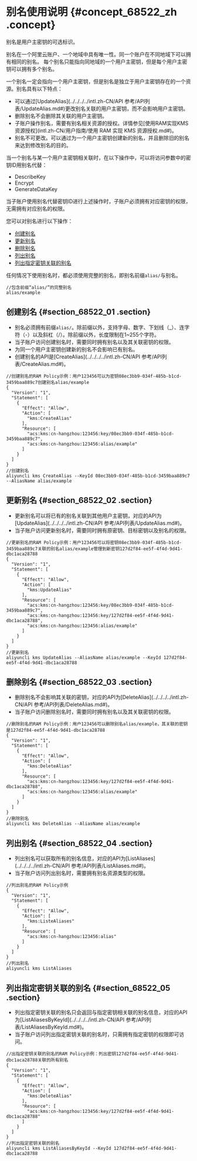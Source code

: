 # 别名使用说明 {#concept_68522_zh .concept}

别名是用户主密钥的可选标识。

别名在一个阿里云账户、一个地域中具有唯一性。同一个账户在不同地域下可以拥有相同的别名。 每个别名只能指向同地域的一个用户主密钥，但是每个用户主密钥可以拥有多个别名。

一个别名一定会指向一个用户主密钥，但是别名是独立于用户主密钥存在的一个资源。别名具有以下特点：

-   可以通过[UpdateAlias](../../../../intl.zh-CN/API 参考/API列表/UpdateAlias.md#)更改别名关联的用户主密钥，而不会影响用户主密钥。
-   删除别名不会删除其关联的用户主密钥。
-   子账户操作别名，需要有别名相关资源的授权。详情参见[使用RAM实现KMS资源授权](intl.zh-CN/用户指南/使用 RAM 实现 KMS 资源授权.md#)。
-   别名不可更改。可以通过为一个用户主密钥创建新的别名，并且删除旧的别名来达到修改别名的目的。

当一个别名与某一个用户主密钥相关联时，在以下操作中，可以将访问参数中的密钥ID用别名代替：

-   DescribeKey
-   Encrypt
-   GenerateDataKey

当子账户使用别名代替密钥ID进行上述操作时，子账户必须拥有对应密钥的权限，无需拥有对应别名的权限。

您可以对别名进行以下操作：

-   [创建别名](#)
-   [更新别名](#)
-   [删除别名](#)
-   [列出别名](#)
-   [列出指定密钥关联的别名](#)

任何情况下使用别名时，都必须使用完整的别名，即别名前缀`alias/`与别名。

``` {#codeblock_thw_sxm_084}
//包含前缀“alias/”的完整别名
alias/example
```

## 创建别名 {#section_68522_01 .section}

-   别名必须拥有前缀`alias/`。除前缀以外，支持字母、数字、下划线（\_）、连字符（-）以及斜杠（/）。除前缀以外，长度限制在1~255个字符。
-   当子账户访问创建别名时，需要同时拥有别名以及其关联密钥的权限。
-   为同一个用户主密钥创建新的别名不会影响已有别名。
-   创建别名的API是[CreateAlias](../../../../intl.zh-CN/API 参考/API列表/CreateAlias.md#)。

``` {#codeblock_7as_y0j_79j}
//创建别名的RAM Policy示例：用户123456可以为密钥08ec3bb9-034f-485b-b1cd-3459baa889c7创建别名alias/example
{
  "Version": "1",
  "Statement": [
    {
      "Effect": "Allow",
      "Action": [
        "kms:CreateAlias"
      ],
      "Resource": [
        "acs:kms:cn-hangzhou:123456:key/08ec3bb9-034f-485b-b1cd-3459baa889c7",
        "acs:kms:cn-hangzhou:123456:alias/example"
      ]
    }
  ]
}
//创建别名
aliyuncli kms CreateAlias --KeyId 08ec3bb9-034f-485b-b1cd-3459baa889c7 --AliasName alias/example
```

## 更新别名 {#section_68522_02 .section}

-   更新别名可以将已有的别名关联到其他用户主密钥，对应的API为[UpdateAlias](../../../../intl.zh-CN/API 参考/API列表/UpdateAlias.md#)。
-   当子账户访问更新别名时，需要同时拥有原密钥、目标密钥以及别名的权限。

``` {#codeblock_1rh_xpz_w2e}
//更新别名的RAM Policy示例：用户123456可以将密钥08ec3bb9-034f-485b-b1cd-3459baa889c7关联的别名alias/example管理到新密钥127d2f84-ee5f-4f4d-9d41-dbc1aca28788
{
  "Version": "1",
  "Statement": [
    {
      "Effect": "Allow",
      "Action": [
        "kms:UpdateAlias"
      ],
      "Resource": [
        "acs:kms:cn-hangzhou:123456:key/08ec3bb9-034f-485b-b1cd-3459baa889c7",
        "acs:kms:cn-hangzhou:123456:key/127d2f84-ee5f-4f4d-9d41-dbc1aca28788",
        "acs:kms:cn-hangzhou:123456:alias/example"
      ]
    }
  ]
}
//更新别名
aliyuncli kms UpdateAlias --AliasName alias/example --KeyId 127d2f84-ee5f-4f4d-9d41-dbc1aca28788
```

## 删除别名 {#section_68522_03 .section}

-   删除别名不会影响其关联的密钥，对应的API为[DeleteAlias](../../../../intl.zh-CN/API 参考/API列表/DeleteAlias.md#)。
-   当子账户访问删除别名时，需要同时拥有别名以及其关联密钥的权限。

``` {#codeblock_e8o_d6k_52j}
//删除别名的RAM Policy示例：用户123456可以删除别名alias/example，其关联的密钥是127d2f84-ee5f-4f4d-9d41-dbc1aca28788
{
  "Version": "1",
  "Statement": [
    {
      "Effect": "Allow",
      "Action": [
        "kms:DeleteAlias"
      ],
      "Resource": [
        "acs:kms:cn-hangzhou:123456:key/127d2f84-ee5f-4f4d-9d41-dbc1aca28788",
        "acs:kms:cn-hangzhou:123456:alias/example"
      ]
    }
  ]
}
//删除别名
aliyuncli kms DeleteAlias --AliasName alias/example
```

## 列出别名 {#section_68522_04 .section}

-   列出别名可以获取所有的别名信息，对应的API为[ListAliases](../../../../intl.zh-CN/API 参考/API列表/ListAliases.md#)。
-   当子账户访问列出别名时，需要拥有别名资源类型的权限。

``` {#codeblock_aen_uro_rrm}
//列出别名的RAM Policy示例
{
  "Version": "1",
  "Statement": [
    {
      "Effect": "Allow",
      "Action": [
        "kms:ListeAliases"
      ],
      "Resource": [
        "acs:kms:cn-hangzhou:123456:alias"
      ]
    }
  ]
}
//列出别名
aliyuncli kms ListAliases
```

## 列出指定密钥关联的别名 {#section_68522_05 .section}

-   列出指定密钥关联的别名只会返回与指定密钥相关联的别名信息，对应的API为[ListAliasesByKeyId](../../../../intl.zh-CN/API 参考/API列表/ListAliasesByKeyId.md#)。
-   当子账户访问列出指定密钥关联的别名时，只需拥有指定密钥的权限即可访问。

``` {#codeblock_c1t_un4_wpo}
//出指定密钥关联的别名的RAM Policy示例：列出密钥127d2f84-ee5f-4f4d-9d41-dbc1aca28788关联的所有别名
{
  "Version": "1",
  "Statement": [
    {
      "Effect": "Allow",
      "Action": [
        "kms:DeleteAlias"
      ],
      "Resource": [
        "acs:kms:cn-hangzhou:123456:key/127d2f84-ee5f-4f4d-9d41-dbc1aca28788"
      ]
    }
  ]
}
//列出指定密钥关联的别名
aliyuncli kms ListAliasesByKeyId --KeyId 127d2f84-ee5f-4f4d-9d41-dbc1aca28788
```

